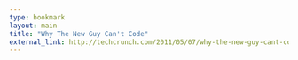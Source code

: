 ```yaml
---
type: bookmark
layout: main
title: "Why The New Guy Can't Code"
external_link: http://techcrunch.com/2011/05/07/why-the-new-guy-cant-code/
---
```



